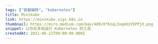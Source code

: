 ```yaml
---
tags: ["容器编排", "kubernetes"]
title: Minikube
link: https://minikube.sigs.k8s.io
thumbnail: https://miro.medium.com/max/400/0*KzqL3xqmXzV5PPjX.png
snippet: 让你在本地运行 Kubernetes 的工具
createdAt: 2021-06-22T00:00:00.000Z
---
```

